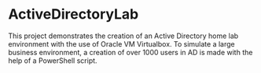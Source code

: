 # ActiveDirectoryLab
This project demonstrates the creation of an Active Directory home lab environment with the use of Oracle VM Virtualbox. To simulate a large business environment, a creation of over 1000 users in AD is made with the help of a PowerShell script. 
